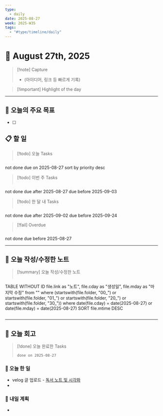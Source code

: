 ```yaml
---
type:
  - daily
date: 2025-08-27
week: 2025-W35
tags:
  - "#type/timeline/daily"
---
```


# 📅 August 27th, 2025

> [!note]  Capture  
> - (아이디어, 링크 등 빠르게 기록)

> [!important]  Highlight of the day  
> 

---

## **🎯 오늘의 주요 목표**
- [ ] 


## 📋 할 일

> [!todo] 오늘 Tasks
> ```tasks
not done
due on 2025-08-27
sort by priority desc

> [!todo] 이번 주 Tasks
> ```tasks
not done
due after 2025-08-27
due before 2025-09-03

> [!todo] 한 달 내 Tasks
> ```tasks
not done
due after 2025-09-02
due before 2025-09-24

> [!fail] Overdue
> ```tasks
not done
due before 2025-08-27

---

## 📁 오늘 작성/수정한 노트

> [!summary] 오늘 작성/수정한 노트
> ```dataview
TABLE WITHOUT ID file.link as "노트", file.cday as "생성일", file.mday as "마지막 수정"
from ""
where (startswith(file.folder, "00_") or startswith(file.folder, "01_") or startswith(file.folder, "20_") or startswith(file.folder, "30_"))
where date(file.cday) = date(2025-08-27) or date(file.mday) = date(2025-08-27)
SORT file.mtime DESC
>```


---

## 📝 오늘 회고

> [!done] 오늘 완료한 Tasks
> ```tasks
> done on 2025-08-27
> ```

### 🎯 오늘 한 일 
- velog 글 업로드 - [독서 노트 및 시각화](https://velog.io/@taez224/옵시디언-독서노트-꾸미기)
- 
### 🔮 **내일 계획**
- 
